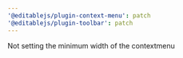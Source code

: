 ```yaml
---
'@editablejs/plugin-context-menu': patch
'@editablejs/plugin-toolbar': patch
---
```


Not setting the minimum width of the contextmenu

